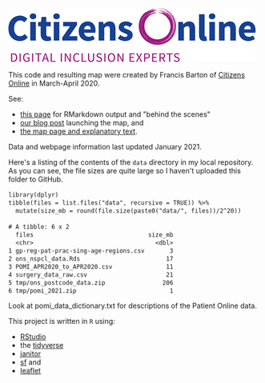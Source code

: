 ![Citizens Online logo](co_logo_smaller.png)

This code and resulting map were created by Francis Barton of [Citizens Online][co-www] in March-April 2020.

See:
* [this page][coh-map] for RMarkdown output and "behind the scenes"
* [our blog post][co-www-blog] launching the map, and
* [the map page and explanatory text][co-www-map].

Data and webpage information last updated January 2021.

Here's a listing of the contents of the `data` directory in my local repository.
As you can see, the file sizes are quite large so I haven't uploaded this folder to GitHub.

```{r}
library(dplyr)
tibble(files = list.files("data", recursive = TRUE)) %>% 
  mutate(size_mb = round(file.size(paste0("data/", files))/2^20))

# A tibble: 6 x 2
  files                                size_mb
  <chr>                                  <dbl>
1 gp-reg-pat-prac-sing-age-regions.csv       3
2 ons_nspcl_data.Rds                        17
3 POMI_APR2020_to_APR2020.csv               11
4 surgery_data_raw.csv                      21
5 tmp/ons_postcode_data.zip                206
6 tmp/pomi_2021.zip                          1
```

Look at pomi_data_dictionary.txt for descriptions of the Patient Online data.


This project is written in `R` using:
* [RStudio][rstudio]
* the [tidyverse][]
* [janitor][]
* [sf][] and
* [leaflet][]


[co-www]: https://www.citizensonline.org.uk/
[coh-map]: https://citizens-online.github.io/cohealthmapr/
[co-www-blog]: https://www.citizensonline.org.uk/digital-exclusion-gp-map/
[co-www-map]: https://www.citizensonline.org.uk/gp-map/
[rstudio]: https://rstudio.com/
[tidyverse]: https://www.tidyverse.org/
[janitor]: https://sfirke.github.io/janitor/
[sf]: https://r-spatial.github.io/sf/
[leaflet]: https://rstudio.github.io/leaflet/
